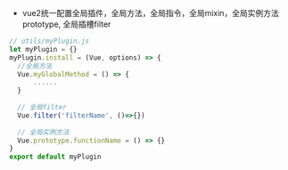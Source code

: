 * vue2统一配置全局插件，全局方法，全局指令，全局mixin，全局实例方法prototype, 全局插槽filter

```js
// utils/myPlugin.js
let myPlugin = {}
myPlugin.install = (Vue, options) => {
  //全局方法
  Vue.myGlobalMethod = () => {
      ......
  }   
      
  // 全局filter
  Vue.filter('filterName', ()=>{})
  
  // 全局实例方法
  Vue.prototype.functionName = () => {}
}
export default myPlugin
```

